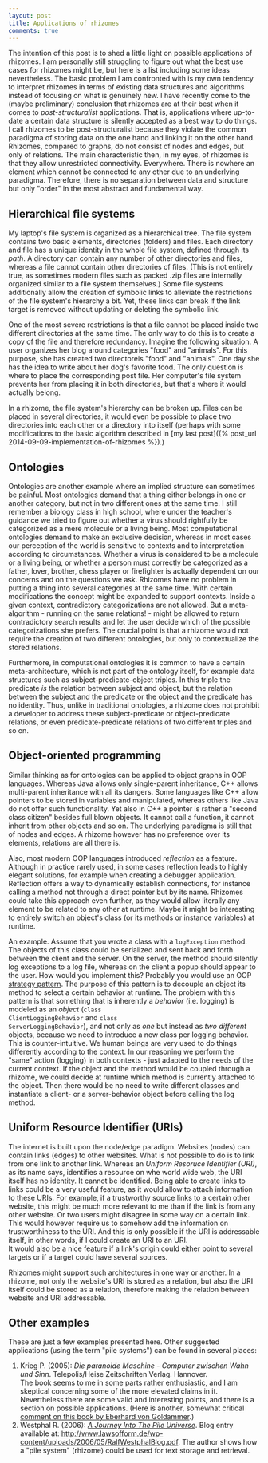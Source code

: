 ```yaml
---
layout: post
title: Applications of rhizomes
comments: true
---
```


The intention of this post is to shed a little light on possible applications of rhizomes. I am personally still struggling to figure out what the best use cases for rhizomes might be, but here is a list including some ideas nevertheless. The basic problem I am confronted with is my own tendency to interpret rhizomes in terms of existing data structures and algorithms instead of focusing on what is genuinely new. I have recently come to the (maybe preliminary) conclusion that rhizomes are at their best when it comes to _post-structuralist_ applications. That is, applications where up-to-date a certain data structure is silently accepted as a best way to do things. I call rhizomes to be post-structuralist because they violate the common paradigma of storing data on the one hand and linking it on the other hand. Rhizomes, compared to graphs, do not consist of nodes and edges, but only of relations. The main characteristic then, in my eyes, of rhizomes is that they allow unrestricted connectivity. Everywhere. There is nowhere an element which cannot be connected to any other due to an underlying paradigma. Therefore, there is no separation between data and structure but only "order" in the most abstract and fundamental way.

## Hierarchical file systems

My laptop's file system is organized as a hierarchical tree. The file system contains two basic elements, directories (folders) and files. Each directory and file has a unique identity in the whole file system, defined through its _path_. A directory can contain any number of other directories and files, whereas a file cannot contain other directories of files. (This is not entirely true, as sometimes modern files such as packed .zip files are internally organized similar to a file system themselves.) Some file systems additionally allow the creation of symbolic links to alleviate the restrictions of the file system's hierarchy a bit. Yet, these links can break if the link target is removed without updating or deleting the symbolic link.

One of the most severe restrictions is that a file cannot be placed inside two different directories at the same time. The only way to do this is to create a copy of the file and therefore redundancy. Imagine the following situation. A user organizes her blog around categories "food" and "animals". For this purpose, she has created two directoreis "food" and "animals". One day she has the idea to write about her dog's favorite food. The only question is where to place the corresponding post file. Her computer's file system prevents her from placing it in both directories, but that's where it would actually belong.

In a rhizome, the file system's hierarchy can be broken up. Files can be placed in several directories, it would even be possible to place two directories into each other or a directory into itself (perhaps with some modifications to the basic algorithm described in [my last post]({% post_url 2014-09-09-implementation-of-rhizomes %}).)

## Ontologies

Ontologies are another example where an implied structure can sometimes be painful. Most ontologies demand that a thing either belongs in one or another category, but not in two different ones at the same time. I still remember a biology class in high school, where under the teacher's guidance we tried to figure out whether a virus should rightfully be categorized as a mere molecule or a living being. Most computational ontologies demand to make an exclusive decision, whereas in most cases our perception of the world is sensitive to contexts and to interpretation according to circumstances. Whether a virus is considered to be a molecule or a living being, or whether a person must correctly be categorized as a father, lover, brother, chess player or firefighter is actually dependent on our concerns and on the questions we ask. Rhizomes have no problem in putting a thing into several categories at the same time. With certain modifications the concept might be expanded to support contexts. Inside a given context, contradictory categorizations are not allowed. But a meta-algorithm - running on the same relations! - might be allowed to return contradictory search results and let the user decide which of the possible categorizations she prefers. The crucial point is that a rhizome would not require the creation of two different ontologies, but only to contextualize the stored relations.

Furthermore, in computational ontologies it is common to have a certain meta-architecture, which is not part of the ontology itself, for example data structures such as subject-predicate-object triples. In this triple the predicate _is_ the relation between subject and object, but the relation between the subject and the predicate or the object and the predicate has no identity. Thus, unlike in traditional ontologies, a rhizome does not prohibit a developer to address these subject-predicate or object-predicate relations, or even predicate-predicate relations of two different triples and so on.

## Object-oriented programming

Similar thinking as for ontologies can be applied to object graphs in OOP languages. Whereas Java allows only single-parent inheritance, C++ allows multi-parent inheritance with all its dangers. Some languages like C++ allow pointers to be stored in variables and manipulated, whereas others like Java do not offer such functionality. Yet also in C++ a pointer is rather a "second class citizen" besides full blown objects. It cannot call a function, it cannot inherit from other objects and so on. The underlying paradigma is still that of nodes and edges. A rhizome however has no preference over its elements, relations are all there is.

Also, most modern OOP languages introduced _reflection_ as a feature. Although in practice rarely used, in some cases reflection leads to highly elegant solutions, for example when creating a debugger application. Reflection offers a way to dynamically establish connections, for instance calling a method not through a direct pointer but by its name. Rhizomes could take this approach even further, as they would allow literally any element to be related to any other at runtime. Maybe it might be interesting to entirely switch an object's class (or its methods or instance variables) at runtime.

An example. Assume that you wrote a class with a <code>logException</code> method. The objects of this class could be serialized and sent back and forth between the client and the server. On the server, the method should silently log exceptions to a log file, whereas on the client a popup should appear to the user. How would you implement this? Probably you would use an OOP [strategy pattern](http://en.wikipedia.org/wiki/Strategy_pattern). The purpose of this pattern is to decouple an object its method to select a certain behavior at runtime. The problem with this pattern is that something that is inherently a _behavior_ (i.e. logging) is modeled as an _object_ (<code>class ClientLoggingBehavior</code> and <code>class ServerLoggingBehavior</code>), and not only as _one_ but instead as _two different_ objects, because we need to introduce a new class per logging behavior. This is counter-intuitive. We human beings are very used to do things differently according to the context. In our reasoning we perform the "same" action (logging) in both contexts - just adapted to the needs of the current context. If the object and the method would be coupled through a rhizome, we could decide at runtime which method is currently attached to the object. Then there would be no need to write different classes and instantiate a client- or a server-behavior object before calling the log method.

## Uniform Resource Identifier (URIs)

The internet is built upon the node/edge paradigm. Websites (nodes) can contain links (edges) to other websites. What is not possible to do is to link from one link to another link. Whereas an _Uniform Resoruce Identifier (URI)_, as its name says, identifies a resource on whe world wide web, the URI itself has no identity. It cannot be identified. Being able to create links to links could be a very useful feature, as it would allow to attach information to these URIs. For example, if a trustworthy source links to a certain other website, this might be much more relevant to me than if the link is from any other website. Or two users might disagree in some way on a certain link. This would however require us to somehow add the information on trustworthiness to the URI. And this is only possible if the URI is addressable itself, in other words, if I could create an URI to an URI.  
It would also be a nice feature if a link's origin could either point to several targets or if a target could have several sources.

Rhizomes might support such architectures in one way or another. In a rhizome, not only the website's URI is stored as a relation, but also the URI itself could be stored as a relation, therefore making the relation between website and URI addressable.

## Other examples

These are just a few examples presented here. Other suggested applications (using the term "pile systems") can be found in several places:

1. Krieg P. (2005): _Die paranoide Maschine - Computer zwischen Wahn und Sinn_. Telepolis/Heise Zeitschriften Verlag. Hannover.  
The book seems to me in some parts rather enthusiastic, and I am skeptical concerning some of the more elevated claims in it. Nevertheless there are some valid and interesting points, and there is a section on possible applications. (Here is another, somewhat critical [comment on this book by Eberhard von Goldammer](http://www.vordenker.de/vgo/anmerkungen_paranoide-maschine.pdf).)
2. Westphal R. (2006): [_A Journey Into The Pile Universe_](http://www.lawsofform.de/wp-content/uploads/2006/05/RalfWestphalBlog.pdf). Blog entry available at: http://www.lawsofform.de/wp-content/uploads/2006/05/RalfWestphalBlog.pdf. The author shows how a "pile system" (rhizome) could be used for text storage and retrieval.